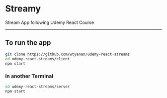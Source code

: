 
# Streamy

Stream App following Udemy React Course

---

## To run the app

```bash
git clone https://github.com/wtyanan/udemy-react-streams
cd udemy-react-streams/client
npm start
```

### In another Terminal

```bash
cd udemy-react-streams/server
npm start
```
